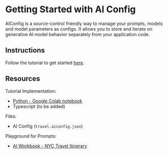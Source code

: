 # Getting Started with AI Config

AIConfig is a source-control friendly way to manage your prompts, models and model parameters as configs. It allows you to store and iterate on generative AI model behavior separately from your application code.

## Instructions

Follow the tutorial to get started [here](https://aiconfig.lastmileai.dev/docs/getting-started).

## Resources

Tutorial Implementation:

- [Python - Google Colab notebook](https://colab.research.google.com/drive/1DxuzME4qyK91-PzQiWoi1RkeDs7_X4g7)
- Typescript (to be added)

Files:

- AI Config (`travel.aiconfig.json`)

Playground for Prompts:

- [AI Workbook - NYC Travel Itinerary](https://lastmileai.dev/workbooks/clooqs3p200kkpe53u6n2rhr9)
